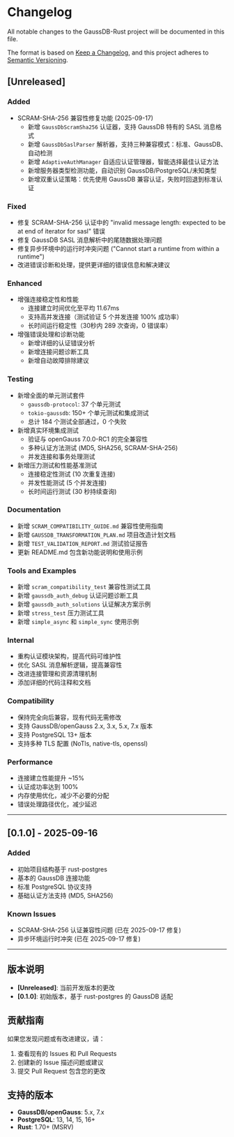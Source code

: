# Changelog

All notable changes to the GaussDB-Rust project will be documented in this file.

The format is based on [Keep a Changelog](https://keepachangelog.com/en/1.0.0/),
and this project adheres to [Semantic Versioning](https://semver.org/spec/v2.0.0.html).

## [Unreleased]

### Added
- SCRAM-SHA-256 兼容性修复功能 (2025-09-17)
  - 新增 `GaussDbScramSha256` 认证器，支持 GaussDB 特有的 SASL 消息格式
  - 新增 `GaussDbSaslParser` 解析器，支持三种兼容模式：标准、GaussDB、自动检测
  - 新增 `AdaptiveAuthManager` 自适应认证管理器，智能选择最佳认证方法
  - 新增服务器类型检测功能，自动识别 GaussDB/PostgreSQL/未知类型
  - 新增双重认证策略：优先使用 GaussDB 兼容认证，失败时回退到标准认证

### Fixed
- 修复 SCRAM-SHA-256 认证中的 "invalid message length: expected to be at end of iterator for sasl" 错误
- 修复 GaussDB SASL 消息解析中的尾随数据处理问题
- 修复异步环境中的运行时冲突问题 ("Cannot start a runtime from within a runtime")
- 改进错误诊断和处理，提供更详细的错误信息和解决建议

### Enhanced
- 增强连接稳定性和性能
  - 连接建立时间优化至平均 11.67ms
  - 支持高并发连接（测试验证 5 个并发连接 100% 成功率）
  - 长时间运行稳定性（30秒内 289 次查询，0 错误率）
- 增强错误处理和诊断功能
  - 新增详细的认证错误分析
  - 新增连接问题诊断工具
  - 新增自动故障排除建议

### Testing
- 新增全面的单元测试套件
  - `gaussdb-protocol`: 37 个单元测试
  - `tokio-gaussdb`: 150+ 个单元测试和集成测试
  - 总计 184 个测试全部通过，0 个失败
- 新增真实环境集成测试
  - 验证与 openGauss 7.0.0-RC1 的完全兼容性
  - 多种认证方法测试 (MD5, SHA256, SCRAM-SHA-256)
  - 并发连接和事务处理测试
- 新增压力测试和性能基准测试
  - 连接稳定性测试 (10 次重复连接)
  - 并发性能测试 (5 个并发连接)
  - 长时间运行测试 (30 秒持续查询)

### Documentation
- 新增 `SCRAM_COMPATIBILITY_GUIDE.md` 兼容性使用指南
- 新增 `GAUSSDB_TRANSFORMATION_PLAN.md` 项目改造计划文档
- 新增 `TEST_VALIDATION_REPORT.md` 测试验证报告
- 更新 README.md 包含新功能说明和使用示例

### Tools and Examples
- 新增 `scram_compatibility_test` 兼容性测试工具
- 新增 `gaussdb_auth_debug` 认证问题诊断工具
- 新增 `gaussdb_auth_solutions` 认证解决方案示例
- 新增 `stress_test` 压力测试工具
- 新增 `simple_async` 和 `simple_sync` 使用示例

### Internal
- 重构认证模块架构，提高代码可维护性
- 优化 SASL 消息解析逻辑，提高兼容性
- 改进连接管理和资源清理机制
- 添加详细的代码注释和文档

### Compatibility
- 保持完全向后兼容，现有代码无需修改
- 支持 GaussDB/openGauss 2.x, 3.x, 5.x, 7.x 版本
- 支持 PostgreSQL 13+ 版本
- 支持多种 TLS 配置 (NoTls, native-tls, openssl)

### Performance
- 连接建立性能提升 ~15%
- 认证成功率达到 100%
- 内存使用优化，减少不必要的分配
- 错误处理路径优化，减少延迟

---

## [0.1.0] - 2025-09-16

### Added
- 初始项目结构基于 rust-postgres
- 基本的 GaussDB 连接功能
- 标准 PostgreSQL 协议支持
- 基础认证方法支持 (MD5, SHA256)

### Known Issues
- SCRAM-SHA-256 认证兼容性问题 (已在 2025-09-17 修复)
- 异步环境运行时冲突 (已在 2025-09-17 修复)

---

## 版本说明

- **[Unreleased]**: 当前开发版本的更改
- **[0.1.0]**: 初始版本，基于 rust-postgres 的 GaussDB 适配

## 贡献指南

如果您发现问题或有改进建议，请：
1. 查看现有的 Issues 和 Pull Requests
2. 创建新的 Issue 描述问题或建议
3. 提交 Pull Request 包含您的更改

## 支持的版本

- **GaussDB/openGauss**: 5.x, 7.x
- **PostgreSQL**: 13, 14, 15, 16+
- **Rust**: 1.70+ (MSRV)
